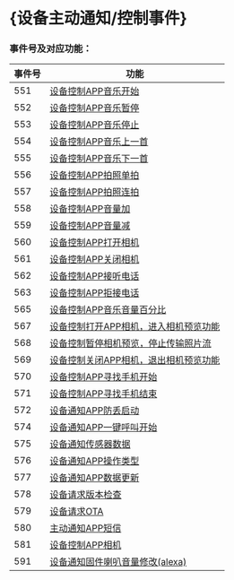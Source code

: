 # {设备主动通知/控制事件}


### 事件号及对应功能：

| 事件号 | 功能                                                              |
| ------ |-----------------------------------------------------------------|
| 551    | [设备控制APP音乐开始](./IDODeviceControlMusicStart.md)                  |
| 552    | [设备控制APP音乐暂停](./IDODeviceControlMusicPause.md)                  |
| 553    | [设备控制APP音乐停止](./IDODeviceControlMusicStop.md)                   |
| 554    | [设备控制APP音乐上一首](./IDODeviceControlMusicLast.md)                  |
| 555    | [设备控制APP音乐下一首](./IDODeviceControlMusicNext.md)                  |
| 556    | [设备控制APP拍照单拍](./IDODeviceControlPhotoSingleShot.md)             |
| 557    | [设备控制APP拍照连拍](./IDODeviceControlPhotoBurst.md)                  |
| 558    | [设备控制APP音量加](./IDODeviceControlVolumeUp.md)                     |
| 559    | [设备控制APP音量减](./IDODeviceControlVolumeDown.md)                   |
| 560    | [设备控制APP打开相机](./IDODeviceControlOpenCamera.md)                  |
| 561    | [设备控制APP关闭相机](./IDODeviceControlCloseCamera.md)                 |
| 562    | [设备控制APP接听电话](./IDODeviceControlPhoneAnswer.md)                 |
| 563    | [设备控制APP拒接电话](./IDODeviceControlPhoneReject.md)                 |
| 565    | [设备控制APP音乐音量百分比](./IDODeviceControlVolumePercentage.md)         |
| 567    | [设备控制打开APP相机，进入相机预览功能](./IDODeviceControlCameraPreviewStart.md) |
| 568    | [设备控制暂停相机预览，停止传输照片流](./IDODeviceControlCameraPreviewPause.md)   |
| 569    | [设备控制关闭APP相机，退出相机预览功能](./IDODeviceControlCameraPreviewStop.md)  |
| 570    | [设备控制APP寻找手机开始](./IDODeviceControlFindPhoneStart.md)            |
| 571    | [设备控制APP寻找手机结束](./IDODeviceControlFindPhoneStop.md)             |
| 572    | [设备通知APP防丢启动](./IDODeviceControlAntiLostStart.md)               |
| 574    | [设备通知APP一键呼叫开始](./IDODeviceControlOnekeySOSStart.md)            |
| 575    | [设备通知传感器数据](./IDODeviceControlSensorDataNotice.md)              |
| 576    | [设备通知APP操作类型](./IDODeviceControlOperate.md)                     |
| 577    | [设备通知APP数据更新](./IDODeviceControlDataUpdate.md)                  |
| 578    | [设备请求版本检查](./IDODeviceControlRequestCheckUpdate.md)             |
| 579    | [设备请求OTA](./IDODeviceControlRequestStartOta.md)                 |
| 580    | [主动通知APP短信](./IDODeviceControlFastMsgUpdate.md)                 |
| 581    | [设备控制APP相机](./IDODeviceControlPhotograph.md)                    |
| 591    | [设备通知固件喇叭音量修改(alexa)](./IDODeviceControlSpeakerValue.md)        |

